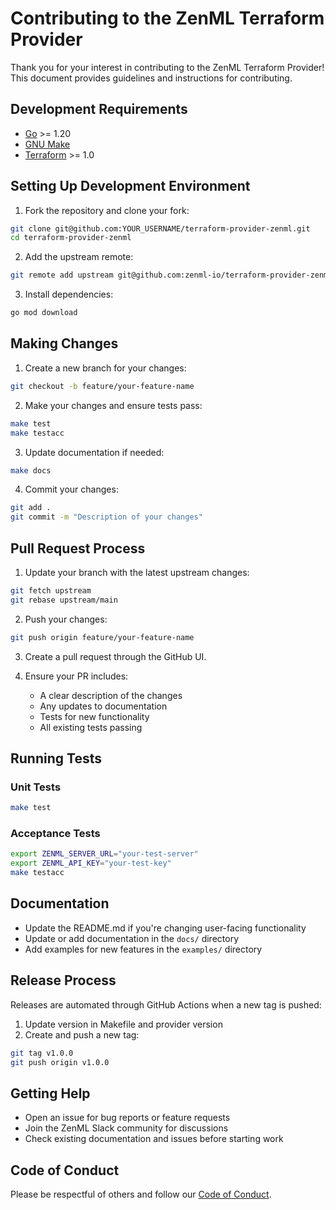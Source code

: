 # Contributing to the ZenML Terraform Provider

Thank you for your interest in contributing to the ZenML Terraform Provider! This document provides guidelines and instructions for contributing.

## Development Requirements

- [Go](https://golang.org/doc/install) >= 1.20
- [GNU Make](https://www.gnu.org/software/make/)
- [Terraform](https://www.terraform.io/downloads.html) >= 1.0

## Setting Up Development Environment

1. Fork the repository and clone your fork:
```bash
git clone git@github.com:YOUR_USERNAME/terraform-provider-zenml.git
cd terraform-provider-zenml
```

2. Add the upstream remote:
```bash
git remote add upstream git@github.com:zenml-io/terraform-provider-zenml.git
```

3. Install dependencies:
```bash
go mod download
```

## Making Changes

1. Create a new branch for your changes:
```bash
git checkout -b feature/your-feature-name
```

2. Make your changes and ensure tests pass:
```bash
make test
make testacc
```

3. Update documentation if needed:
```bash
make docs
```

4. Commit your changes:
```bash
git add .
git commit -m "Description of your changes"
```

## Pull Request Process

1. Update your branch with the latest upstream changes:
```bash
git fetch upstream
git rebase upstream/main
```

2. Push your changes:
```bash
git push origin feature/your-feature-name
```

3. Create a pull request through the GitHub UI.

4. Ensure your PR includes:
   - A clear description of the changes
   - Any updates to documentation
   - Tests for new functionality
   - All existing tests passing

## Running Tests

### Unit Tests
```bash
make test
```

### Acceptance Tests
```bash
export ZENML_SERVER_URL="your-test-server"
export ZENML_API_KEY="your-test-key"
make testacc
```

## Documentation

- Update the README.md if you're changing user-facing functionality
- Update or add documentation in the `docs/` directory
- Add examples for new features in the `examples/` directory

## Release Process

Releases are automated through GitHub Actions when a new tag is pushed:

1. Update version in Makefile and provider version
2. Create and push a new tag:
```bash
git tag v1.0.0
git push origin v1.0.0
```

## Getting Help

- Open an issue for bug reports or feature requests
- Join the ZenML Slack community for discussions
- Check existing documentation and issues before starting work

## Code of Conduct

Please be respectful of others and follow our [Code of Conduct](https://github.com/zenml-io/zenml/blob/main/CODE-OF-CONDUCT.md).
